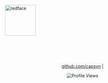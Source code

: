 <img src="https://wallpapers.com/images/hd/smug-face-red-pfp-5me3zp7vojc4ydjg.jpg" width="100px" alt="redface">

<h1 align="center">
  <a href="http://capsyn.github.io" target="_blank">
    <span class="typewriter">capsyn.io | syn</span>
  </a>
</h1>

<p align="center">
  <a href="https://github.com/capsyn">github.com/capsyn</a> |
</p>

<p align="center">
  <img src="https://komarev.com/ghpvc/?username=capsyn&label=Profile%20views&color=blue&style=flat" alt="Profile Views" />
</p>

<style>
.typewriter {
  display: inline-block;
  overflow: hidden;
  border-right: 0.15em solid #000;
  white-space: nowrap;
  margin: 0 auto;
  letter-spacing: 0.15em;
  animation: typing 3.5s steps(30, end), blink-caret 0.75s step-end infinite;
}

@keyframes typing {
  from { width: 0 }
  to { width: 100% }
}

@keyframes blink-caret {
  from, to { border-color: transparent }
  50% { border-color: black; }
}
</style>
